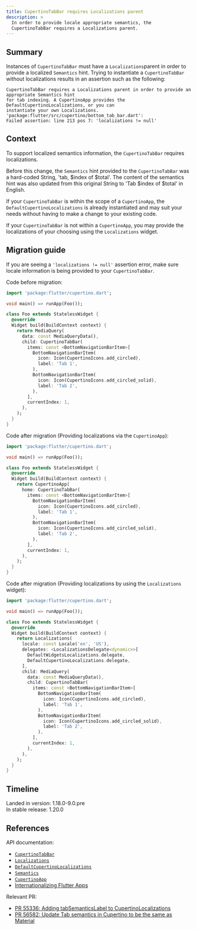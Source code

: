 ```yaml
---
title: CupertinoTabBar requires Localizations parent
description: >
  In order to provide locale appropriate semantics, the
  CupertinoTabBar requires a Localizations parent.
---
```


## Summary

Instances of `CupertinoTabBar` must have a
`Localizations`parent in order to provide a localized
`Semantics` hint. Trying to instantiate a
`CupertinoTabBar` without localizations
results in an assertion such as the following:

```plaintext
CupertinoTabBar requires a Localizations parent in order to provide an appropriate Semantics hint
for tab indexing. A CupertinoApp provides the DefaultCupertinoLocalizations, or you can
instantiate your own Localizations.
'package:flutter/src/cupertino/bottom_tab_bar.dart':
Failed assertion: line 213 pos 7: 'localizations != null'
```

## Context

To support localized semantics information,
the `CupertinoTabBar` requires localizations.

Before this change, the `Semantics` hint provided
to the `CupertinoTabBar` was a hard-coded String,
'tab, $index of $total'. The content of the semantics
hint was also updated from this original
String to 'Tab $index of $total' in English.

If your `CupertinoTabBar` is within the scope
of a `CupertinoApp`, the `DefaultCupertinoLocalizations`
is already instantiated and may suit your
needs without having to make a change to your existing code.

If your `CupertinoTabBar` is not within a `CupertinoApp`,
you may provide the localizations of
your choosing using the `Localizations` widget.

## Migration guide

If you are seeing a `'localizations != null'` assertion error,
make sure locale information is being
provided to your `CupertinoTabBar`.

Code before migration:

```dart
import 'package:flutter/cupertino.dart';

void main() => runApp(Foo());

class Foo extends StatelessWidget {
  @override
  Widget build(BuildContext context) {
    return MediaQuery(
      data: const MediaQueryData(),
      child: CupertinoTabBar(
        items: const <BottomNavigationBarItem>[
          BottomNavigationBarItem(
            icon: Icon(CupertinoIcons.add_circled),
            label: 'Tab 1',
          ),
          BottomNavigationBarItem(
            icon: Icon(CupertinoIcons.add_circled_solid),
            label: 'Tab 2',
          ),
        ],
        currentIndex: 1,
      ),
    );
  }
}
```

Code after migration (Providing localizations via the `CupertinoApp`):

```dart
import 'package:flutter/cupertino.dart';

void main() => runApp(Foo());

class Foo extends StatelessWidget {
  @override
  Widget build(BuildContext context) {
    return CupertinoApp(
      home: CupertinoTabBar(
        items: const <BottomNavigationBarItem>[
          BottomNavigationBarItem(
            icon: Icon(CupertinoIcons.add_circled),
            label: 'Tab 1',
          ),
          BottomNavigationBarItem(
            icon: Icon(CupertinoIcons.add_circled_solid),
            label: 'Tab 2',
          ),
        ],
        currentIndex: 1,
      ),
    );
  }
}
```

Code after migration (Providing localizations by using
the `Localizations` widget):

```dart
import 'package:flutter/cupertino.dart';

void main() => runApp(Foo());

class Foo extends StatelessWidget {
  @override
  Widget build(BuildContext context) {
    return Localizations(
      locale: const Locale('en', 'US'),
      delegates: <LocalizationsDelegate<dynamic>>[
        DefaultWidgetsLocalizations.delegate,
        DefaultCupertinoLocalizations.delegate,
      ],
      child: MediaQuery(
        data: const MediaQueryData(),
        child: CupertinoTabBar(
          items: const <BottomNavigationBarItem>[
            BottomNavigationBarItem(
              icon: Icon(CupertinoIcons.add_circled),
              label: 'Tab 1',
            ),
            BottomNavigationBarItem(
              icon: Icon(CupertinoIcons.add_circled_solid),
              label: 'Tab 2',
            ),
          ],
          currentIndex: 1,
        ),
      ),
    );
  }
}
```

## Timeline

Landed in version: 1.18.0-9.0.pre<br>
In stable release: 1.20.0

## References

API documentation:

* [`CupertinoTabBar`][]
* [`Localizations`][]
* [`DefaultCupertinoLocalizations`][]
* [`Semantics`][]
* [`CupertinoApp`][]
* [Internationalizing Flutter Apps][]


Relevant PR:

* [PR 55336: Adding tabSemanticsLabel to CupertinoLocalizations][]
* [PR 56582: Update Tab semantics in Cupertino to be the same as Material][]

[`CupertinoTabBar`]: {{site.api}}flutter/cupertino/CupertinoTabBar-class.html
[`Localizations`]: {{site.api}}flutter/widgets/Localizations-class.html
[`DefaultCupertinoLocalizations`]: {{site.api}}flutter/cupertino/DefaultCupertinoLocalizations-class.html
[`Semantics`]: {{site.api}}flutter/widgets/Semantics-class.html
[`CupertinoApp`]: {{site.api}}flutter/cupertino/CupertinoApp-class.html
[Internationalizing Flutter Apps]: /ui/accessibility-and-internationalization/internationalization
[PR 55336: Adding tabSemanticsLabel to CupertinoLocalizations]: {{site.repo.flutter}}pull/55336
[PR 56582: Update Tab semantics in Cupertino to be the same as Material]: {{site.repo.flutter}}pull/56582#issuecomment-625497951
